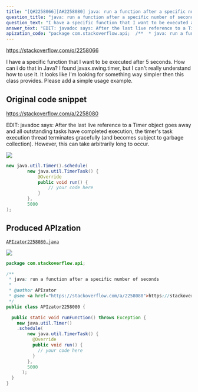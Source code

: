 ```yaml
---
title: "[Q#2258066][A#2258080] java: run a function after a specific number of seconds"
question_title: "java: run a function after a specific number of seconds"
question_text: "I have a specific function that I want to be executed after 5 seconds. How can i do that in Java? I found javax.swing.timer, but I can't really understand how to use it. It looks like I'm looking for something way simpler then this class provides. Please add a simple usage example."
answer_text: "EDIT: javadoc says: After the last live reference to a Timer object goes away and all outstanding tasks have completed execution, the timer's task execution thread terminates gracefully (and becomes subject to garbage collection). However, this can take arbitrarily long to occur."
apization_code: "package com.stackoverflow.api;  /**  * java: run a function after a specific number of seconds  *  * @author APIzator  * @see <a href=\"https://stackoverflow.com/a/2258080\">https://stackoverflow.com/a/2258080</a>  */ public class APIzator2258080 {    public static void runFunction() throws Exception {     new java.util.Timer()     .schedule(         new java.util.TimerTask() {           @Override           public void run() {             // your code here           }         },         5000       );   } }"
---
```


https://stackoverflow.com/q/2258066

I have a specific function that I want to be executed after 5 seconds.
How can i do that in Java?
I found javax.swing.timer, but I can&#x27;t really understand how to use it. It looks like I&#x27;m looking for something way simpler then this class provides.
Please add a simple usage example.



## Original code snippet

https://stackoverflow.com/a/2258080

EDIT:
javadoc says:
After the last live reference to a Timer object goes away and all outstanding tasks have completed execution, the timer&#x27;s task execution thread terminates gracefully (and becomes subject to garbage collection). However, this can take arbitrarily long to occur.

<div class="code-logo"><img src="/stackoverflow.png" /></div>

```java
new java.util.Timer().schedule( 
        new java.util.TimerTask() {
            @Override
            public void run() {
                // your code here
            }
        }, 
        5000 
);
```

## Produced APIzation

[`APIzator2258080.java`](https://github.com/blind-papers/apization-temp-data/raw/main/search/APIzator2258080.java)

<div class="code-logo"><img src="/apizator.png" /></div>

```java
package com.stackoverflow.api;

/**
 * java: run a function after a specific number of seconds
 *
 * @author APIzator
 * @see <a href="https://stackoverflow.com/a/2258080">https://stackoverflow.com/a/2258080</a>
 */
public class APIzator2258080 {

  public static void runFunction() throws Exception {
    new java.util.Timer()
    .schedule(
        new java.util.TimerTask() {
          @Override
          public void run() {
            // your code here
          }
        },
        5000
      );
  }
}

```